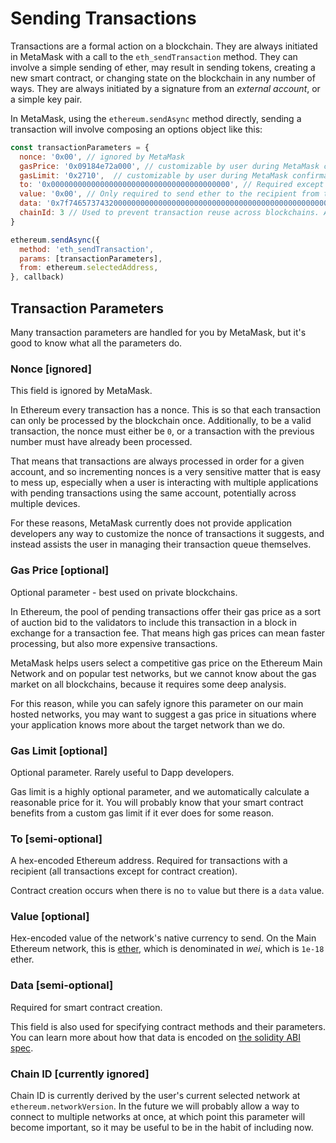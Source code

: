 # Sending Transactions

Transactions are a formal action on a blockchain. They are always initiated in MetaMask with a call to the `eth_sendTransaction` method. They can involve a simple sending of ether, may result in sending tokens, creating a new smart contract, or changing state on the blockchain in any number of ways. They are always initiated by a signature from an _external account_, or a simple key pair.

In MetaMask, using the `ethereum.sendAsync` method directly, sending a transaction will involve composing an options object like this:

```javascript
const transactionParameters = {
  nonce: '0x00', // ignored by MetaMask
  gasPrice: '0x09184e72a000', // customizable by user during MetaMask confirmation.
  gasLimit: '0x2710',  // customizable by user during MetaMask confirmation.
  to: '0x0000000000000000000000000000000000000000', // Required except during contract publications.
  value: '0x00', // Only required to send ether to the recipient from the initiating external account.
  data: '0x7f7465737432000000000000000000000000000000000000000000000000000000600057', // Optional, but used for defining smart contract creation and interaction.
  chainId: 3 // Used to prevent transaction reuse across blockchains. Auto-filled by MetaMask.
}

ethereum.sendAsync({
  method: 'eth_sendTransaction',
  params: [transactionParameters],
  from: ethereum.selectedAddress,
}, callback)
```

## Transaction Parameters

Many transaction parameters are handled for you by MetaMask, but it's good to know what all the parameters do.

### Nonce [ignored]

This field is ignored by MetaMask.

In Ethereum every transaction has a nonce. This is so that each transaction can only be processed by the blockchain once. Additionally, to be a valid transaction, the nonce must either be `0`, or a transaction with the previous number must have already been processed.

That means that transactions are always processed in order for a given account, and so incrementing nonces is a very sensitive matter that is easy to mess up, especially when a user is interacting with multiple applications with pending transactions using the same account, potentially across multiple devices.

For these reasons, MetaMask currently does not provide application developers any way to customize the nonce of transactions it suggests, and instead assists the user in managing their transaction queue themselves.

### Gas Price [optional]

Optional parameter - best used on private blockchains.

In Ethereum, the pool of pending transactions offer their gas price as a sort of auction bid to the validators to include this transaction in a block in exchange for a transaction fee. That means high gas prices can mean faster processing, but also more expensive transactions.

MetaMask helps users select a competitive gas price on the Ethereum Main Network and on popular test networks, but we cannot know about the gas market on all blockchains, because it requires some deep analysis.

For this reason, while you can safely ignore this parameter on our main hosted networks, you may want to suggest a gas price in situations where your application knows more about the target network than we do.

### Gas Limit [optional]

Optional parameter. Rarely useful to Dapp developers.

Gas limit is a highly optional parameter, and we automatically calculate a reasonable price for it. You will probably know that your smart contract benefits from a custom gas limit if it ever does for some reason.

### To [semi-optional]

A hex-encoded Ethereum address. Required for transactions with a recipient (all transactions except for contract creation).

Contract creation occurs when there is no `to` value but there is a `data` value.

### Value [optional]

Hex-encoded value of the network's native currency to send. On the Main Ethereum network, this is [ether](https://www.ethereum.org/ether), which is denominated in _wei_, which is `1e-18` ether.

### Data [semi-optional]

Required for smart contract creation.

This field is also used for specifying contract methods and their parameters. You can learn more about how that data is encoded on [the solidity ABI spec](https://solidity.readthedocs.io/en/develop/abi-spec.html).

### Chain ID [currently ignored]

Chain ID is currently derived by the user's current selected network at `ethereum.networkVersion`. In the future we will probably allow a way to connect to multiple networks at once, at which point this parameter will become important, so it may be useful to be in the habit of including now.

